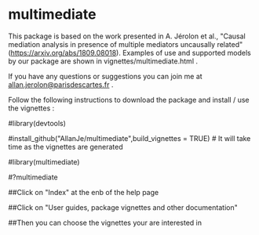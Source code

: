 # multimediate
This package is based on the work presented in A. Jérolon et al., "Causal mediation analysis in presence of multiple mediators uncausally related" (https://arxiv.org/abs/1809.08018).
Examples of use and supported models by our package are shown in vignettes/multimediate.html .

If you have any questions or suggestions you can join me at allan.jerolon@parisdescartes.fr .


Follow the following instructions to download the package and install / use the vignettes :

#library(devtools)

#install_github("AllanJe/multimediate",build_vignettes = TRUE) # It will take time as the vignettes are generated

#library(multimediate)

#?multimediate

##Click on "Index" at the enb of the help page

##Click on "User guides, package vignettes and other documentation"

##Then you can choose the vignettes your are interested in

